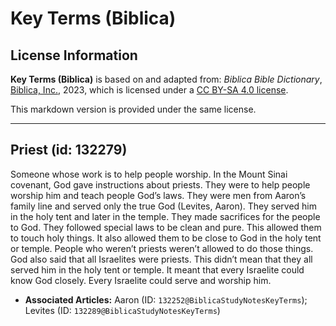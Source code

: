# Key Terms (Biblica)

## License Information

**Key Terms (Biblica)** is based on and adapted from: _Biblica Bible Dictionary_, [Biblica, Inc.](https://www.biblica.com/), 2023, which is licensed under a [CC BY-SA 4.0 license](https://creativecommons.org/licenses/by-sa/4.0/legalcode.en).

This markdown version is provided under the same license.



--------------------------------

## Priest (id: 132279)

Someone whose work is to help people worship. In the Mount Sinai covenant, God gave instructions about priests. They were to help people worship him and teach people God’s laws. They were men from Aaron’s family line and served only the true God (Levites, Aaron). They served him in the holy tent and later in the temple. They made sacrifices for the people to God. They followed special laws to be clean and pure. This allowed them to touch holy things. It also allowed them to be close to God in the holy tent or temple. People who weren’t priests weren’t allowed to do those things. God also said that all Israelites were priests. This didn’t mean that they all served him in the holy tent or temple. It meant that every Israelite could know God closely. Every Israelite could serve and worship him.

* **Associated Articles:** Aaron (ID: `132252@BiblicaStudyNotesKeyTerms`); Levites (ID: `132289@BiblicaStudyNotesKeyTerms`)

